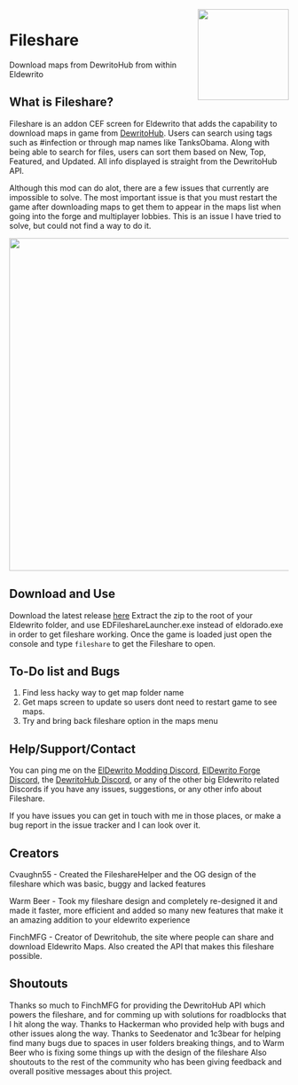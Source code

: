 

<img src="http://i.imgur.com/zTLu7Y5.png"  height="164" align="right"/>

# Fileshare
Download maps from DewritoHub from within Eldewrito

## What is Fileshare?
Fileshare is an addon CEF screen for Eldewrito that adds the capability to download maps in game from [DewritoHub](https://dewritohub.com). Users can search using tags such as #infection or through map names like TanksObama. Along with being able to search for files, users can sort them based on New, Top, Featured, and Updated. All info displayed is straight from the DewritoHub API.

Although this mod can do alot, there are a few issues that currently are impossible to solve. The most important issue is that you must restart the game after downloading maps to get them to appear in the maps list when going into the forge and multiplayer lobbies. This is an issue I have tried to solve, but could not find a way to do it.




<img src="http://i.imgur.com/wEF0rzM.jpg"  height="600" align="center"/>

## Download and Use
 Download the latest release [here](https://github.com/cvaughn55/fileshare/releases)
 Extract the zip to the root of your Eldewrito folder, and use EDFileshareLauncher.exe instead of eldorado.exe in order to get fileshare working. Once the game is loaded just open the console and type `fileshare` to get the Fileshare to open.

## To-Do list and Bugs
1.  Find less hacky way to get map folder name
2.  Get maps screen to update so users dont need to restart game to see maps. 
3. Try and bring back fileshare option in the maps menu



## Help/Support/Contact
You can ping me on the [ElDewrito Modding Discord](https://discord.gg/4dEPhDD), [ElDewrito Forge Discord](https://discord.gg/PnRePfv), the [DewritoHub Discord](https://discord.gg/gtqM3s5), or any of the other big Eldewrito related Discords if you have any issues, suggestions, or any other info about Fileshare.


If you have issues you can get in touch with me in those places, or make a bug report in the issue tracker and I can look over it.

## Creators
Cvaughn55 - Created the FileshareHelper and the OG design of the fileshare which was basic, buggy and lacked features

Warm Beer - Took my fileshare design and completely re-designed it and made it faster, more efficient and added so many new features that make it an amazing addition to your eldewrito experience

FinchMFG - Creator of Dewritohub, the site where people can share and download Eldewrito Maps. Also created the API that makes this fileshare possible.

## Shoutouts
Thanks so much to FinchMFG for providing the DewritoHub API which powers the fileshare, and for comming up with solutions for roadblocks that I hit along the way. Thanks to Hackerman who provided help with bugs and other issues along the way. Thanks to Seedenator and 1c3bear for helping find many bugs due to spaces in user folders breaking things, and to Warm Beer who is fixing some things up with the design of the fileshare Also shoutouts to the rest of the community who has been giving feedback and overall positive messages about this project. 
